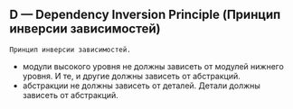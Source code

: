 ## D — Dependency Inversion Principle (Принцип инверсии зависимостей)
`Принцип инверсии зависимостей.`

- модули высокого уровня не должны зависеть
  от модулей нижнего уровня.
  И те, и другие должны зависеть от абстракций.
- абстракции не должны зависеть от деталей.
  Детали должны зависеть от абстракций.
